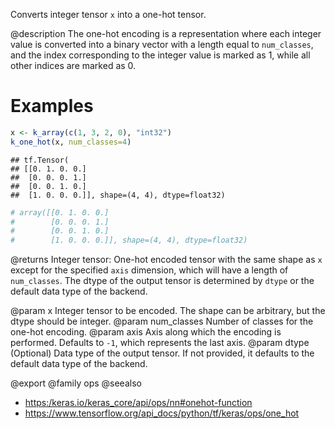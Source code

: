 Converts integer tensor `x` into a one-hot tensor.

@description
The one-hot encoding is a representation where each integer value is
converted into a binary vector with a length equal to `num_classes`,
and the index corresponding to the integer value is marked as 1, while
all other indices are marked as 0.

# Examples

```r
x <- k_array(c(1, 3, 2, 0), "int32")
k_one_hot(x, num_classes=4)
```

```
## tf.Tensor(
## [[0. 1. 0. 0.]
##  [0. 0. 0. 1.]
##  [0. 0. 1. 0.]
##  [1. 0. 0. 0.]], shape=(4, 4), dtype=float32)
```

```r
# array([[0. 1. 0. 0.]
#        [0. 0. 0. 1.]
#        [0. 0. 1. 0.]
#        [1. 0. 0. 0.]], shape=(4, 4), dtype=float32)
```

@returns
Integer tensor: One-hot encoded tensor with the same shape as `x`
except for the specified `axis` dimension, which will have
a length of `num_classes`. The dtype of the output tensor
is determined by `dtype` or the default data type of the backend.

@param x Integer tensor to be encoded. The shape can be
    arbitrary, but the dtype should be integer.
@param num_classes Number of classes for the one-hot encoding.
@param axis Axis along which the encoding is performed. Defaults to
    `-1`, which represents the last axis.
@param dtype (Optional) Data type of the output tensor. If not
    provided, it defaults to the default data type of the backend.

@export
@family ops
@seealso
+ <https:/keras.io/keras_core/api/ops/nn#onehot-function>
+ <https://www.tensorflow.org/api_docs/python/tf/keras/ops/one_hot>

